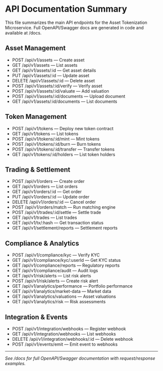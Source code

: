# API Documentation Summary

This file summarizes the main API endpoints for the Asset Tokenization Microservice. Full OpenAPI/Swagger docs are generated in code and available at /docs.

## Asset Management
- POST /api/v1/assets — Create asset
- GET /api/v1/assets — List assets
- GET /api/v1/assets/:id — Get asset details
- PUT /api/v1/assets/:id — Update asset
- DELETE /api/v1/assets/:id — Delete asset
- POST /api/v1/assets/:id/verify — Verify asset
- POST /api/v1/assets/:id/valuate — Add valuation
- POST /api/v1/assets/:id/documents — Upload document
- GET /api/v1/assets/:id/documents — List documents

## Token Management
- POST /api/v1/tokens — Deploy new token contract
- GET /api/v1/tokens — List tokens
- POST /api/v1/tokens/:id/mint — Mint tokens
- POST /api/v1/tokens/:id/burn — Burn tokens
- POST /api/v1/tokens/:id/transfer — Transfer tokens
- GET /api/v1/tokens/:id/holders — List token holders

## Trading & Settlement
- POST /api/v1/orders — Create order
- GET /api/v1/orders — List orders
- GET /api/v1/orders/:id — Get order
- PUT /api/v1/orders/:id — Update order
- DELETE /api/v1/orders/:id — Cancel order
- POST /api/v1/orders/match — Run matching engine
- POST /api/v1/trades/:id/settle — Settle trade
- GET /api/v1/trades — List trades
- GET /api/v1/tx/:hash — Get transaction status
- GET /api/v1/settlement/reports — Settlement reports

## Compliance & Analytics
- POST /api/v1/compliance/kyc — Verify KYC
- GET /api/v1/compliance/kyc/:userId — Get KYC status
- GET /api/v1/compliance/reports — Regulatory reports
- GET /api/v1/compliance/audit — Audit logs
- GET /api/v1/risk/alerts — List risk alerts
- POST /api/v1/risk/alerts — Create risk alert
- GET /api/v1/analytics/performance — Portfolio performance
- GET /api/v1/analytics/market-data — Market data
- GET /api/v1/analytics/valuations — Asset valuations
- GET /api/v1/analytics/risk — Risk assessments

## Integration & Events
- POST /api/v1/integration/webhooks — Register webhook
- GET /api/v1/integration/webhooks — List webhooks
- DELETE /api/v1/integration/webhooks/:id — Delete webhook
- POST /api/v1/events/emit — Emit event to webhooks

---

*See /docs for full OpenAPI/Swagger documentation with request/response examples.*
